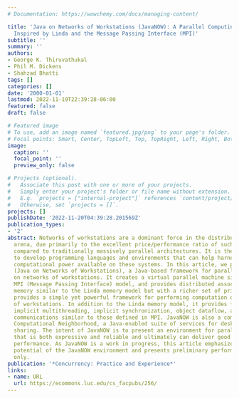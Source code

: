 ```yaml
---
# Documentation: https://wowchemy.com/docs/managing-content/

title: 'Java on Networks of Workstations (JavaNOW): A Parallel Computing Framework
  Inspired by Linda and the Message Passing Interface (MPI)'
subtitle: ''
summary: ''
authors:
- George K. Thiruvathukal
- Phil M. Dickens
- Shahzad Bhatti
tags: []
categories: []
date: '2000-01-01'
lastmod: 2022-11-19T22:39:28-06:00
featured: false
draft: false

# Featured image
# To use, add an image named `featured.jpg/png` to your page's folder.
# Focal points: Smart, Center, TopLeft, Top, TopRight, Left, Right, BottomLeft, Bottom, BottomRight.
image:
  caption: ''
  focal_point: ''
  preview_only: false

# Projects (optional).
#   Associate this post with one or more of your projects.
#   Simply enter your project's folder or file name without extension.
#   E.g. `projects = ["internal-project"]` references `content/project/deep-learning/index.md`.
#   Otherwise, set `projects = []`.
projects: []
publishDate: '2022-11-20T04:39:28.201569Z'
publication_types:
- '2'
abstract: Networks of workstations are a dominant force in the distributed computing
  arena, due primarily to the excellent price/performance ratio of such systems when
  compared to traditionally massively parallel architectures. It is therefore critical
  to develop programming languages and environments that can help harness the raw
  computational power available on these systems. In this article, we present JavaNOW
  (Java on Networks of Workstations), a Java‐based framework for parallel programming
  on networks of workstations. It creates a virtual parallel machine similar to the
  MPI (Message Passing Interface) model, and provides distributed associative shared
  memory similar to the Linda memory model but with a richer set of primitive operations.  JavaNOW
  provides a simple yet powerful framework for performing computation on networks
  of workstations. In addition to the Linda memory model, it provides for shared objects,
  implicit multithreading, implicit synchronization, object dataflow, and collective
  communications similar to those defined in MPI. JavaNOW is also a component of the
  Computational Neighborhood, a Java‐enabled suite of services for desktop computational
  sharing. The intent of JavaNOW is to present an environment for parallel computing
  that is both expressive and reliable and ultimately can deliver good to excellent
  performance. As JavaNOW is a work in progress, this article emphasizes the expressive
  potential of the JavaNOW environment and presents preliminary performance results
  only.
publication: '*Concurrency: Practice and Experience*'
links:
- name: URL
  url: https://ecommons.luc.edu/cs_facpubs/256/
---
```

